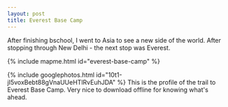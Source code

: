 ```yaml
---
layout: post
title: Everest Base Camp
---
```


After finishing bschool, I went to Asia to see a new side of the world. After stopping through New Delhi - the next stop was Everest.

{% include mapme.html id="everest-base-camp" %}

{% include googlephotos.html id="10t1-jI5voxBebt88gVnaUUeHTlRvEuhJDA" %}
This is the profile of the trail to Everest Base Camp. Very nice to download offline for knowing what's ahead.
